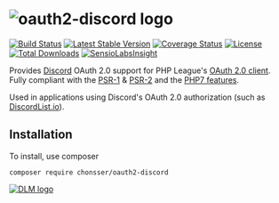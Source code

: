 ![oauth2-discord logo](http://i.imgur.com/cTj9sCa.png)
====
[![Build Status](https://travis-ci.org/chonsser/oauth2-discord.svg?branch=master)](https://travis-ci.org/chonsser/oauth2-discord)
[![Latest Stable Version](https://poser.pugx.org/chonsser/oauth2-discord/version)](https://packagist.org/packages/chonsser/oauth2-discord)
[![Coverage Status](https://coveralls.io/repos/github/chonsser/oauth2-discord/badge.svg?branch=master)](https://coveralls.io/github/chonsser/oauth2-discord?branch=master)
[![License](https://poser.pugx.org/chonsser/oauth2-discord/license)](https://packagist.org/packages/chonsser/oauth2-discord)
[![Total Downloads](https://poser.pugx.org/chonsser/oauth2-discord/downloads)](https://packagist.org/packages/chonsser/oauth2-discord)
[![SensioLabsInsight](https://insight.sensiolabs.com/projects/7248b0ba-a16a-4436-9afe-9716d64d62b9/mini.png)](https://insight.sensiolabs.com/projects/7248b0ba-a16a-4436-9afe-9716d64d62b9)

Provides [Discord](https://discordapp.com/) OAuth 2.0 support for PHP League's [OAuth 2.0 client](https://github.com/thephpleague/oauth2-client). Fully compliant with the [PSR-1](https://github.com/php-fig/fig-standards/blob/master/accepted/PSR-1-basic-coding-standard.md) & [PSR-2](https://github.com/php-fig/fig-standards/blob/master/accepted/PSR-2-coding-style-guide.md) and the [PHP7 features](http://php.net/manual/en/migration70.new-features.php). 

Used in applications using Discord's OAuth 2.0 authorization (such as [DiscordList.io](https://discordlist.io)).

## Installation
To install, use composer
```
composer require chonsser/oauth2-discord
```

[![DLM logo](http://i.imgur.com/j10tczn.png)](https://discordlist.io)
